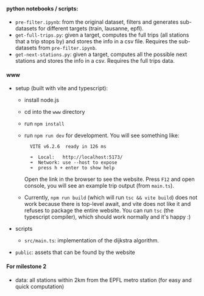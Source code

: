 #### python notebooks / scripts: 

- `pre-filter.ipynb`: from the original dataset, filters and generates sub-datasets for different targets (train, lausanne, epfl). 
- `get-full-trips.py`: given a target, computes the full trips (all stations that a trip stops by) and stores the info in a csv file. Requires the sub-datasets from `pre-filter.ipynb`.  
- `get-next-stations.py`: given a target, computes all the possible next stations and stores the info in a csv. Requires the full trips data. 

#### www

- setup (built with vite and typescript): 

  - install node.js

  - cd into the `www` directory

  - run `npm install` 

  - run `npm run dev` for development. You will see something like: 

    ```
      VITE v6.2.6  ready in 126 ms
    
      ➜  Local:   http://localhost:5173/
      ➜  Network: use --host to expose
      ➜  press h + enter to show help
    ```

    Open the link in the browser to see the website. Press `F12` and open console, you will see an example trip output (from `main.ts`).

  - Currently, `npm run build` (which will run `tsc && vite build`) does not work because there is top-level await, and vite does not like it and refuses to package the entire website. You can run `tsc` (the typescript compiler), which should work normally and it's happy :) 

- scripts

  - `src/main.ts`: implementation of the dijkstra algorithm. 

- `public`: assets that can be found by the website

#### For milestone 2

- data: all stations within 2km from the EPFL metro station (for easy and quick computation)
